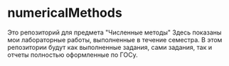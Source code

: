 # numericalMethods

Это репозиторий для предмета "Численные методы"
Здесь показаны мои лабораторные работы, выполненные в течение семестра.
В этом репозитории будут как выполненные задания, сами задания, так и отчеты полностью оформленные по ГОСу.
